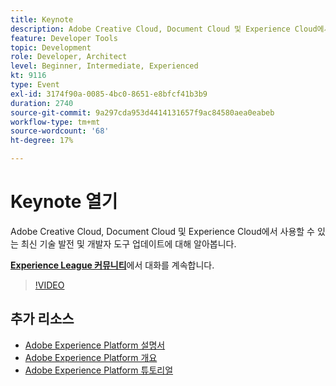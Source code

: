 ```yaml
---
title: Keynote
description: Adobe Creative Cloud, Document Cloud 및 Experience Cloud에서 사용할 수 있는 최신 기술 발전 및 개발자 도구 업데이트에 대해 알아봅니다.
feature: Developer Tools
topic: Development
role: Developer, Architect
level: Beginner, Intermediate, Experienced
kt: 9116
type: Event
exl-id: 3174f90a-0085-4bc0-8651-e8bfcf41b3b9
duration: 2740
source-git-commit: 9a297cda953d4414131657f9ac84580aea0eabeb
workflow-type: tm+mt
source-wordcount: '68'
ht-degree: 17%

---
```


# Keynote 열기

Adobe Creative Cloud, Document Cloud 및 Experience Cloud에서 사용할 수 있는 최신 기술 발전 및 개발자 도구 업데이트에 대해 알아봅니다.

**[Experience League 커뮤니티](https://adobe.ly/3F2g1ym)**&#x200B;에서 대화를 계속합니다.

>[!VIDEO](https://video.tv.adobe.com/v/337490/?quality=12&learn=on&hidetitle=true)

## 추가 리소스

- [Adobe Experience Platform 설명서](https://experienceleague.adobe.com/docs/experience-platform.html)
- [Adobe Experience Platform 개요](https://experienceleague.adobe.com/docs/experience-platform/landing/home.html?lang=ko)
- [Adobe Experience Platform 튜토리얼](https://experienceleague.adobe.com/docs/platform-learn/tutorials/overview.html?lang=en)
